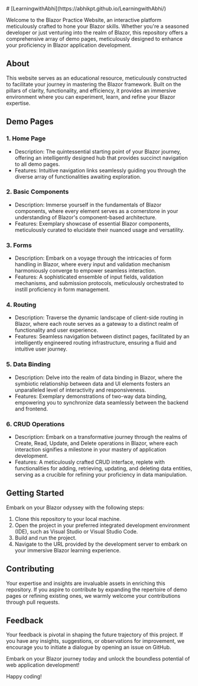 <p align="ceneter">
# [LearningwithAbhi](https://abhikpt.github.io/LearningwithAbhi/)
  </p>

Welcome to the Blazor Practice Website, an interactive platform meticulously crafted to hone your Blazor skills. Whether you're a seasoned developer or just venturing into the realm of Blazor, this repository offers a comprehensive array of demo pages, meticulously designed to enhance your proficiency in Blazor application development.

## About

This website serves as an educational resource, meticulously constructed to facilitate your journey in mastering the Blazor framework. Built on the pillars of clarity, functionality, and efficiency, it provides an immersive environment where you can experiment, learn, and refine your Blazor expertise.

## Demo Pages

### 1. Home Page
- Description: The quintessential starting point of your Blazor journey, offering an intelligently designed hub that provides succinct navigation to all demo pages.
- Features: Intuitive navigation links seamlessly guiding you through the diverse array of functionalities awaiting exploration.

### 2. Basic Components
- Description: Immerse yourself in the fundamentals of Blazor components, where every element serves as a cornerstone in your understanding of Blazor's component-based architecture.
- Features: Exemplary showcase of essential Blazor components, meticulously curated to elucidate their nuanced usage and versatility.

### 3. Forms
- Description: Embark on a voyage through the intricacies of form handling in Blazor, where every input and validation mechanism harmoniously converge to empower seamless interaction.
- Features: A sophisticated ensemble of input fields, validation mechanisms, and submission protocols, meticulously orchestrated to instill proficiency in form management.

### 4. Routing
- Description: Traverse the dynamic landscape of client-side routing in Blazor, where each route serves as a gateway to a distinct realm of functionality and user experience.
- Features: Seamless navigation between distinct pages, facilitated by an intelligently engineered routing infrastructure, ensuring a fluid and intuitive user journey.

### 5. Data Binding
- Description: Delve into the realm of data binding in Blazor, where the symbiotic relationship between data and UI elements fosters an unparalleled level of interactivity and responsiveness.
- Features: Exemplary demonstrations of two-way data binding, empowering you to synchronize data seamlessly between the backend and frontend.

### 6. CRUD Operations
- Description: Embark on a transformative journey through the realms of Create, Read, Update, and Delete operations in Blazor, where each interaction signifies a milestone in your mastery of application development.
- Features: A meticulously crafted CRUD interface, replete with functionalities for adding, retrieving, updating, and deleting data entities, serving as a crucible for refining your proficiency in data manipulation.

## Getting Started

Embark on your Blazor odyssey with the following steps:

1. Clone this repository to your local machine.
2. Open the project in your preferred integrated development environment (IDE), such as Visual Studio or Visual Studio Code.
3. Build and run the project.
4. Navigate to the URL provided by the development server to embark on your immersive Blazor learning experience.

## Contributing

Your expertise and insights are invaluable assets in enriching this repository. If you aspire to contribute by expanding the repertoire of demo pages or refining existing ones, we warmly welcome your contributions through pull requests.

## Feedback

Your feedback is pivotal in shaping the future trajectory of this project. If you have any insights, suggestions, or observations for improvement, we encourage you to initiate a dialogue by opening an issue on GitHub.

Embark on your Blazor journey today and unlock the boundless potential of web application development!

Happy coding!
